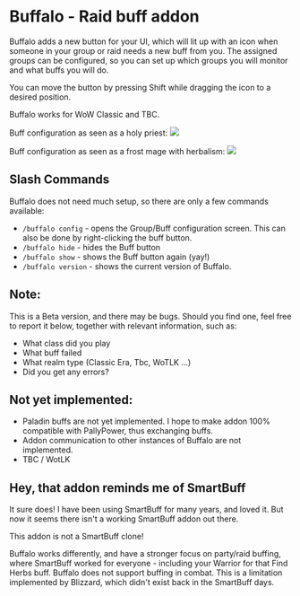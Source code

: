 # Buffalo - Raid buff addon
Buffalo adds a new button for your UI, which will lit up with an icon when someone in your group or raid needs a new buff from you. The assigned groups can be configured, so you can set up which groups you will monitor and what buffs you will do.

You can move the button by pressing Shift while dragging the icon to a desired position.

Buffalo works for WoW Classic and TBC.

Buff configuration as seen as a holy priest:
<img src="https://github.com/Sentilix/buffalo/blob/main/Images/buffalo-config.jpg?raw=true" />

Buff configuration as seen as a frost mage with herbalism:
<img src="https://github.com/Sentilix/buffalo/blob/main/Images/buffalo-config2.jpg?raw=true" />


## Slash Commands
Buffalo does not need much setup, so there are only a few commands available:

* `/buffalo config` - opens the Group/Buff configuration screen. This can also be done by right-clicking the buff button.
* `/buffalo hide` - hides the Buff button
* `/buffalo show` - shows the Buff button again (yay!)
* `/buffalo version` - shows the current version of Buffalo.


## Note:
This is a Beta version, and there may be bugs. Should you find one, feel free to report it below, together with relevant information, such as:
* What class did you play
* What buff failed
* What realm type (Classic Era, Tbc, WoTLK ...)
* Did you get any errors?


## Not yet implemented:
* Paladin buffs are not yet implemented. I hope to make addon 100% compatible with PallyPower, thus exchanging buffs.
* Addon communication to other instances of Buffalo are not implemented.
* TBC / WotLK


## Hey, that addon reminds me of SmartBuff
It sure does! I have been using SmartBuff for many years, and loved it. But now it seems there isn't a working SmartBuff addon out there.

This addon is not a SmartBuff clone!

Buffalo works differently, and have a stronger focus on party/raid buffing, where SmartBuff worked for everyone - including your Warrior for that Find Herbs buff. Buffalo does not support buffing in combat. This is a limitation implemented by Blizzard, which didn't exist back in the SmartBuff days.

 
